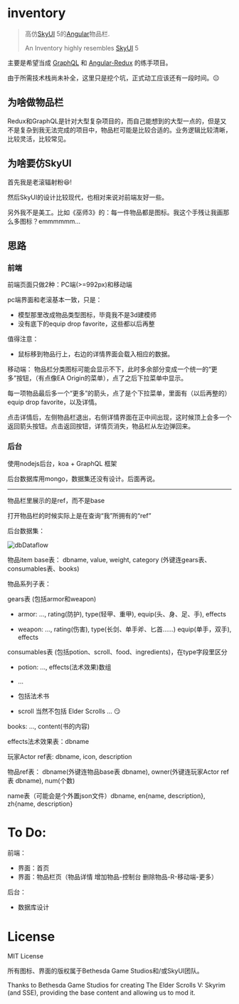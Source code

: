 # inventory
> 高仿[SkyUI](https://www.nexusmods.com/skyrimspecialedition/mods/12604) 5的[Angular](https://github.com/angular/angular)物品栏.
> 
> An Inventory highly resembles [SkyUI](https://www.nexusmods.com/skyrimspecialedition/mods/12604) 5

主要是希望当成 [GraphQL](https://github.com/graphql/graphql-js) 和 [Angular-Redux](https://github.com/angular-redux/store) 的练手项目。

由于所需技术栈尚未补全，这里只是挖个坑，正式动工应该还有一段时间。😐

## 为啥做物品栏
Redux和GraphQL是针对大型复杂项目的，而自己能想到的大型一点的，但是又不是复杂到我无法完成的项目中，物品栏可能是比较合适的。业务逻辑比较清晰，比较灵活，比较常见。

## 为啥要仿SkyUI

首先我是老滚辐射粉😆!

然后SkyUI的设计比较现代，也相对来说对前端友好一些。

另外我不是美工。比如《巫师3》的：每一件物品都是图标。我这个手残让我画那么多图标？emmmmmm...

## 思路

### 前端
前端页面只做2种：PC端(>=992px)和移动端

pc端界面和老滚基本一致，只是：
- 模型那里改成物品类型图标，毕竟我不是3d建模师
- 没有底下的equip drop favorite，这些都以后再整

值得注意：
- 鼠标移到物品行上，右边的详情界面会载入相应的数据。

移动端：
物品栏分类图标可能会显示不下，此时多余部分变成一个统一的“更多”按钮，（有点像EA Origin的菜单），点了之后下拉菜单中显示。

每一项物品最后多一个“更多”的箭头，点了是个下拉菜单，里面有（以后再整的）equip drop favorite，以及详情。

点击详情后，左侧物品栏退出，右侧详情界面在正中间出现，这时候顶上会多一个返回箭头按钮。点击返回按钮，详情页消失，物品栏从左边弹回来。

### 后台

使用nodejs后台，koa + GraphQL 框架

后台数据库用mongo，数据集还没有设计。后面再说。

---------------------------------------

物品栏里展示的是ref，而不是base

打开物品栏的时候实际上是在查询“我”所拥有的“ref”

后台数据集：

![dbDataflow](https://i.imgur.com/oizQ0f5.png)

物品item base表： dbname, value, weight, category (外键连gears表、consumables表、books)

物品系列子表：

gears表 (包括armor和weapon)

- armor: ..., rating(防护), type(轻甲、重甲), equip(头、身、足、手), effects

- weapon: ..., rating(伤害), type(长剑、单手斧、匕首……) equip(单手，双手), effects

consumables表 (包括potion、scroll、food、ingredients)，在type字段里区分

- potion: ..., effects(法术效果)数组

- ...

- 包括法术书

- scroll 当然不包括 Elder Scrolls ... 😏

books: ..., content(书的内容)

effects法术效果表：dbname

玩家Actor ref表: dbname, icon, description

物品ref表： dbname(外键连物品base表 dbname), owner(外键连玩家Actor ref表 dbname), num(个数)

name表（可能会是个外置json文件）dbname, en{name, description}, zh{name, description}

# To Do:

前端：

- 界面：首页
- 界面：物品栏页（物品详情 增加物品-控制台 删除物品-R-移动端-更多）

后台：

- 数据库设计

# License

MIT License

所有图标、界面的版权属于Bethesda Game Studios和/或SkyUI团队。

Thanks to Bethesda Game Studios for creating The Elder Scrolls V: Skyrim (and SSE), providing the base content and allowing us to mod it.

